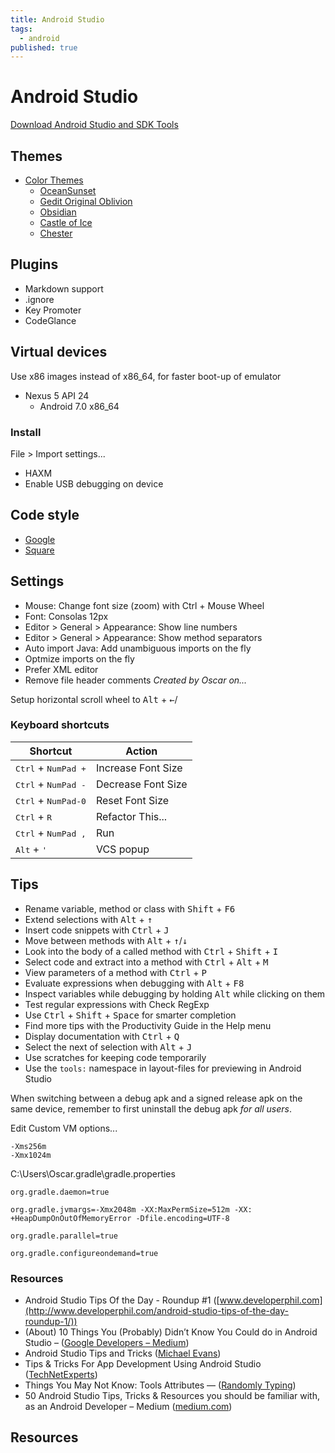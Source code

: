 ```yaml
---
title: Android Studio
tags:
  - android
published: true
---
```


# Android Studio

[Download Android Studio and SDK Tools](https://developer.android.com/studio/index.html)

## Themes

* [Color Themes](http://color-themes.com/?view=index)
  * [OceanSunset](http://color-themes.com/?view=theme&id=563a1a8e80b4acf11273aed1)
  * [Gedit Original Oblivion](http://color-themes.com/?view=theme&id=563a1a6580b4acf11273ae4d)
  * [Obsidian](http://color-themes.com/?view=theme&id=563a1a6180b4acf11273ae3d)
  * [Castle of Ice](http://color-themes.com/?view=theme&id=563a1aa980b4acf11273af45)
  * [Chester](http://color-themes.com/?view=theme&id=563a1aa280b4acf11273af1d)

## Plugins

* Markdown support
* .ignore
* Key Promoter
* CodeGlance

## Virtual devices

Use x86 images instead of x86_64, for faster boot-up of emulator

* Nexus 5 API 24
  * Android 7.0 x86_64

### Install 

File > Import settings...

* HAXM 
* Enable USB debugging on device



## Code style

* [Google](https://github.com/google/styleguide/blob/gh-pages/intellij-java-google-style.xml)
* [Square](https://github.com/square/java-code-styles)

## Settings

* Mouse: Change font size (zoom) with Ctrl + Mouse Wheel
* Font: Consolas 12px
* Editor > General > Appearance: Show line numbers
* Editor > General > Appearance: Show method separators
* Auto import Java: Add unambiguous imports on the fly
* Optmize imports on the fly
* Prefer XML editor
* Remove file header comments _Created by Oscar on..._ 

Setup horizontal scroll wheel to <kbd>Alt</kbd> + <kbd>←</kbd>/<kbd></kbd>

### Keyboard shortcuts

Shortcut | Action 
---------|--------
<kbd>Ctrl</kbd> + <kbd>NumPad +</kbd> | Increase Font Size 
<kbd>Ctrl</kbd> + <kbd>NumPad -</kbd> | Decrease Font Size 
<kbd>Ctrl</kbd> + <kbd>NumPad-0</kbd> | Reset Font Size 
<kbd>Ctrl</kbd> + <kbd>R</kbd> | Refactor This... 
<kbd>Ctrl</kbd> + <kbd>NumPad ,</kbd> | Run
<kbd>Alt</kbd> + <kbd>'</kbd> | VCS popup




## Tips

* Rename variable, method or class with <kbd>Shift</kbd> + <kbd>F6</kbd>
* Extend selections with <kbd>Alt</kbd> + <kbd>↑</kbd>
* Insert code snippets with <kbd>Ctrl</kbd> + <kbd>J</kbd>
* Move between methods with <kbd>Alt</kbd> + <kbd>↑</kbd>/<kbd>↓</kbd>
* Look into the body of a called method with <kbd>Ctrl</kbd> + <kbd>Shift</kbd> + <kbd>I</kbd>
* Select code and extract into a method with <kbd>Ctrl</kbd> + <kbd>Alt</kbd> + <kbd>M</kbd>
* View parameters of a method with <kbd>Ctrl</kbd> + <kbd>P</kbd>
* Evaluate expressions when debugging with <kbd>Alt</kbd> + <kbd>F8</kbd>
* Inspect variables while debugging by holding <kbd>Alt</kbd> while clicking on them
* Test regular expressions with Check RegExp
* Use <kbd>Ctrl</kbd> + <kbd>Shift</kbd> + <kbd>Space</kbd> for smarter completion
* Find more tips with the Productivity Guide in the Help menu
* Display documentation with <kbd>Ctrl</kbd> + <kbd>Q</kbd>
* Select the next of selection with <kbd>Alt</kbd> + <kbd>J</kbd>
* Use scratches for keeping code temporarily 
* Use the `tools:` namespace in layout-files for previewing in Android Studio

When switching between a debug apk and a signed release apk on the same device, remember to first uninstall the debug apk _for all users_. 


Edit Custom VM options...
```
-Xms256m
-Xmx1024m
```

C:\Users\Oscar\.gradle\gradle.properties
```
org.gradle.daemon=true

org.gradle.jvmargs=-Xmx2048m -XX:MaxPermSize=512m -XX: +HeapDumpOnOutOfMemoryError -Dfile.encoding=UTF-8

org.gradle.parallel=true

org.gradle.configureondemand=true
```



### Resources

* Android Studio Tips Of the Day - Roundup #1 ([www.developerphil.com](http://www.developerphil.com/android-studio-tips-of-the-day-roundup-1/))
* (About) 10 Things You (Probably) Didn’t Know You Could do in Android Studio –  ([Google Developers – Medium](https://medium.com/google-developers/about-10-things-you-probably-didn-t-know-you-could-do-in-android-studio-de231071b375#.olspr5v48))
* Android Studio Tips and Tricks ([Michael Evans](http://michaelevans.org/blog/2016/01/06/android-studio-tips-and-tricks/))
* Tips & Tricks For App Development Using Android Studio ([TechNetExperts](http://www.technetexperts.com/mobile/tips-tricks-for-app-development-using-android-studio/))
* Things You May Not Know: Tools Attributes — ([Randomly Typing](http://www.randomlytyping.com/blog/2015/6/17/things-you-may-not-know-about-tools-attributes))
* 50 Android Studio Tips, Tricks & Resources you should be familiar with, as an Android Developer – Medium ([medium.com](https://medium.com/@mmbialas/50-android-studio-tips-tricks-resources-you-should-be-familiar-with-as-an-android-developer-af86e7cf56d2#.saghh212l))



## Resources
